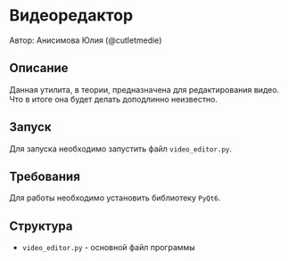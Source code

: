 # Видеоредактор
Автор: Анисимова Юлия (@cutletmedie)
## Описание
Данная утилита, в теории, предназначена для редактирования видео.
Что в итоге она будет делать доподлинно неизвестно.
## Запуск
Для запуска необходимо запустить файл `video_editor.py`.
## Требования
Для работы необходимо установить библиотеку `PyQt6`.
## Структура
* `video_editor.py` - основной файл программы
